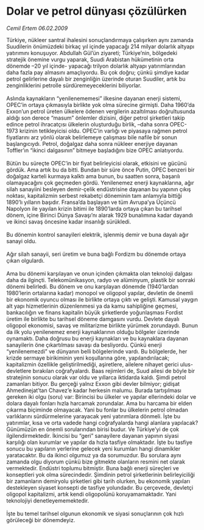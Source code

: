 # Dolar ve petrol dünyası çözülürken

*Cemil Ertem 06.02.2009*

<div class="taraf_structure_2col_1zq">
<div class="margen_n">



 <p>Türkiye, nükleer santral ihalesini sonuçlandırmaya çalışırken aynı zamanda Suudilerin önümüzdeki birkaç yıl içinde yapacağı 214 milyar dolarlık altyapı yatırımını konuşuyor. Abdullah Gül’ün ziyareti; Türkiye’nin, bölgedeki stratejik önemine vurgu yaparak, Suudi Arabistan hükümetinin orta dönemde –20 yıl içinde- yapacağı trilyon dolarlık altyapı yatırımlarından daha fazla pay almasını amaçlıyordu. Bu çok doğru; çünkü şimdiye kadar petrol gelirlerine dayalı bir zenginliğin üzerinde oturan Suudiler, artık bu zenginliklerini petrolle sürdüremeyeceklerini biliyorlar. <br/><br/>Aslında kaynakların “yenilenememesi” ilkesine dayanan enerji sistemi, OPEC’in ortaya çıkmasıyla birlikte yok olma sürecine girmişti. Daha 1960’da Exxon’un petrol üreten ülkelere ödenen vergilerin azaltılması doğrultusunda aldığı son derece “masum” önlemler dizisini, diğer petrol şirketleri takip edince petrol ihracatçısı ülkelerin oluşturduğu birlik, –daha sonra OPEC- 1973 krizinin tetikleyicisi oldu. OPEC’in varlığı ve piyasaya rağmen petrol fiyatlarını arz yönlü olarak belirlemeye çalışması bile nafile bir sonun başlangıcıydı. Petrol, doğalgaz daha sonra nükleer enerjiye dayanan Toffler’ın “ikinci dalgasının” bitmeye başladığını bize OPEC anlatıyordu. <br/><br/>Bütün bu süreçte OPEC’in bir fiyat belirleyicisi olarak, etkisini ve gücünü gördük. Ama artık bu da bitti. Bundan bir süre önce Putin, OPEC benzeri bir doğalgaz karteli kurmaya kalktı ama bunun, bu saatten sonra, başarılı olamayacağını çok geçmeden gördü. Yenilenemez enerji kaynaklarına, ağır silah sanayiini besleyen demir-çelik endüstrisine dayanan bu yapının çıkış noktası, kapitalizmin serbest rekabetçi döneminin tam anlamıyla bittiği 1890’lı yılların başıdır. Fransa’da başlayan ve tüm Avrupa’ya Üçüncü Napolyon ile yayılan krizin bitimi ile 1890’larda ortaya çıkan bu tarihsel dönem, içine Birinci Dünya Savaşı’nı alarak 1929 bunalımına kadar dayandı ve ikinci savaş öncesine kadar insanlığı sürükledi. <br/><br/>Bu dönemin kontrol sanayileri elektrik, işlenmiş demir ve buna dayalı ağır sanayi oldu. <br/><br/>Ağır silah sanayii, seri üretim ve buna bağlı Fordizm bu dönemde ortaya çıkan olgulardı.<br/><br/>Ama bu dönemi karşılayan ve onun içinden çıkmakta olan teknoloji dalgası daha da ilginçti. Telekomünikasyon, radyo ve alüminyum, plastik bir sonraki dönemi belirledi. Bu dönem ve onu karşılayan dönemde (1940’lardan 1980’lerin ortalarına kadar) monopol ve oligopol yapılar, devletin de önemli bir ekonomik oyuncu olması ile birlikte ortaya çıktı ve gelişti. Kamusal yaygın alt yapı hizmetlerinin düzenlenmesi ya da kamu sahipliğine geçmesi, bankacılığın ve finans kapitalin büyük şirketlerde yoğunlaşması Fordist üretim ile birlikte bu tarihsel döneme damgasını vurdu. Devlete dayalı oligopol ekonomisi, savaş ve militarizme birlikte yürümek zorundaydı. Bunun da ilk yolu yenilenemez enerji kaynaklarının olduğu bölgeler üzerinde oynamaktı. Daha doğrusu bu enerji kaynakları ve bu kaynaklara dayanan sanayilerin öne çıkartılması savaşı da besliyordu. Çünkü enerji “yenilenemezdi” ve dünyanın belli bölgelerinde vardı. Bu bölgelerde, her krizde sermaye birikiminin yeni koşullarına göre, yapılandırılacak; kapitalizmin özellikle geliştirilmediği, aşiretlere, ailelere nihayet gerici ulus-devletlere bırakılan coğrafyalardı. Baas rejimleri de, Suud ailesi de böyle bir stratejinin sonucu olarak var oldu ve yıllarca iktidarda kaldı. Şimdi petrol zamanları bitiyor. Bu gerçeği yalnız Exxon gibi devler bilmiyor; gidişat Ahmedinejat’tan Chavez’e kadar herkesin malumu. Burada tartışılması gereken iki olgu (soru) var: Birincisi bu ülkeler ve yapılar ellerindeki dolar ve dolara dayalı fonları hızla harcamak zorundalar. Ama bu harcama bir elden çıkarma biçiminde olmayacak. Yani bu fonlar bu ülkelerin petrol olmadan varlıklarını sürdürmelerine yarayacak yeni yatırımlara dönmeli. İşte bu yatırımlar, kısa ve orta vadede hangi coğrafyalarda hangi alanlara yapılacak? Günümüzün en önemli sorularından birisi budur. Ve Türkiye’yi de çok ilgilendirmektedir. İkincisi bu “geri” sanayilere dayanan yapının siyasi karşılığı olan kurumlar ve yapılar da hızla tasfiye olmaktadır. İşte bu tasfiye sonucu bu yapıların yerlerine gelecek yeni kurumları hangi dinamikler yaratacaktır. Bu da ikinci olgumuz ya da sorumuzdur. Bu sorulara aynı zamanda olgu diyorum çünkü bize gitmekte olanların resmini net olarak vermektedir. Endüstri toplumu bitmiştir. Buna bağlı enerji süreçleri ve konseptleri yok olma sürecindedir. Şimdinin petrol şirketlerinin belirleyiciliği bir zamanların demiryolu şirketleri gibi tarih olurken, bu ekonomik yapıları destekleyen siyaset konsepti de tasfiye yolundadır. Bu çerçevede, devletçi oligopol kapitalizmi, artık kendi oligopolünü koruyamamaktadır. Yani teknolojiyi denetleyememektedir. <br/><br/>İşte bu temel tarihsel olgunun ekonomik ve siyasi sonuçlarının çok hızlı görüleceği bir dönemdeyiz.</p>

<br/>


<div id="taraf_not">
</div>

</div>


</div>
